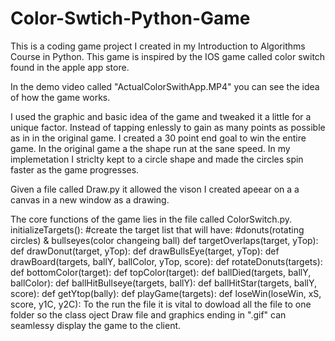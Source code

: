 # Color-Swtich-Python-Game
This is a coding game project I created in my Introduction to Algorithms Course in Python.
This game is inspired by the IOS game called color switch found in the apple app store. 

In the demo video called "ActualColorSwithApp.MP4" you can see the idea of how the game works.

I used the graphic and basic idea of the game and tweaked it a little for a unique factor.
Instead of tapping enlessly to gain as many points as possible as in in the original game. I created a 30 point end goal to win the entire game. In the original game a the shape run at the sane speed. In my implemetation I striclty kept to a circle shape and made the circles spin faster as the game progresses. 

Given a file called Draw.py it allowed the vison I created apeear on a a canvas in a new window as a drawing.

The core functions of the game lies in the file called ColorSwitch.py.
initializeTargets():
	#create the target list that will have:
	#donuts(rotating circles) & bullseyes(color changeing ball)
  def targetOverlaps(target, yTop):
  def drawDonut(target, yTop):
  def drawBullsEye(target, yTop):
  def drawBoard(targets, ballY, ballColor, yTop, score): 
  def rotateDonuts(targets): 
  def bottomColor(target): 
  def topColor(target):
  def ballDied(targets, ballY, ballColor):
  def ballHitBullseye(targets, ballY): 
  def ballHitStar(targets, ballY, score): 
  def getYtop(bally):
  def playGame(targets):
  def loseWin(loseWin, xS, score, y1C, y2C):
To the run the file it is vital to dowload all the file to one folder so the class oject Draw file and graphics ending in ".gif" can seamlessy display the game to the client. 
